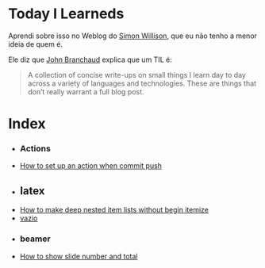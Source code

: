 # Today I Learneds

Aprendi sobre isso no Weblog do [Simon Willison](https://simonwillison.net/2020/Apr/20/self-rewriting-readme/), 
que eu não tenho a menor ideia de quem é.

Ele diz que [John Branchaud](https://github.com/jbranchaud/til) explica que um TIL é:

> A collection of concise write-ups on small things I learn day to day across a variety
> of languages and technologies. These are things that don’t really warrant a full blog post.
# Index
 * ### Actions
- [How to set up an action when commit push](./GitHub/Actions/How_to_set_up_an_action_when_commit_push.md)
 * ## latex
- [How to make deep nested item lists without begin itemize](./latex/How_to_make_deep_nested_item_lists_without_begin_itemize.md)
- [vazio](./latex/vazio.md)
 * ### beamer
- [How to show slide number and total](./latex/beamer/How_to_show_slide_number_and_total.md)
